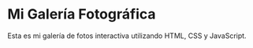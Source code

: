 # Mi Galería Fotográfica
Esta es mi galería de fotos interactiva utilizando HTML, CSS y JavaScript.
